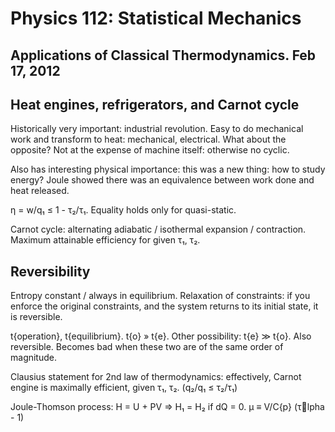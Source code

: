 Physics 112: Statistical Mechanics
==================================
Applications of Classical Thermodynamics. Feb 17, 2012
------------------------------------------------------

Heat engines, refrigerators, and Carnot cycle
---------------------------------------------
Historically very important: industrial revolution. Easy to do mechanical
work and transform to heat: mechanical, electrical. What about the
opposite? Not at the expense of machine itself: otherwise no cyclic.

Also has interesting physical importance: this was a new thing: how to
study energy? Joule showed there was an equivalence between work done and
heat released.

η = w/q₁ ≤ 1 - τ₂/τ₁. Equality holds only for quasi-static.

Carnot cycle: alternating adiabatic / isothermal expansion /
contraction. Maximum attainable efficiency for given τ₁, τ₂.

Reversibility
-------------

Entropy constant / always in equilibrium. Relaxation of constraints: if you
enforce the original constraints, and the system returns to its initial
state, it is reversible.

t{operation}, t{equilibrium}. t{o} » t{e}. Other possibility: t{e} ≫
t{o}. Also reversible. Becomes bad when these two are of the same order of
magnitude.

Clausius statement for 2nd law of thermodynamics: effectively, Carnot
engine is maximally efficient, given τ₁, τ₂. (q₂/q₁ ≤ τ₂/τ₁)

Joule-Thomson process: H = U + PV ⇒ H₁ = H₂ if dQ = 0.
μ ≡ V/C{p} (τlpha - 1)
